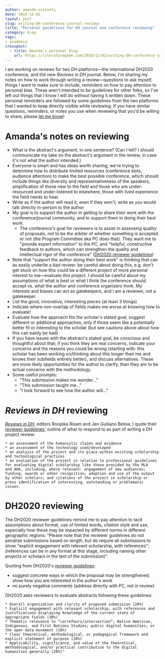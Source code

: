 ```yaml
---
author: amanda-visconti
date: 2019-12-02
layout: post
slug: writing-DH-conference-journal-reviews
title: "Personal guidelines for DH journal and conference reviewing"
category: blog
tags:
- academia
crosspost:
  - title: Amanda's personal blog  
    url: https://literaturegeek.com/2019/12/02/writing-DH-conference-journal-reviews
---
```


I am working on reviews for two DH platforms—the international DH2020 conference, and the new *Reviews in DH* journal. Below, I'm sharing my notes on how to work through writing a review—questions to ask myself, things I want to make sure to include, reminders on how to pay attention to personal bias. These aren't intended to be guidelines for other folks, so I've left out things that I know I will do without having it written down. These personal reminders are followed by some guidelines from the two platforms that I wanted to keep directly visible while reviewing. If you have similar questions, reminders, or notes you use when reviewing that you'd be willing to share, please [let me know](https://twitter.com/literature_geek)!

# Amanda's notes on reviewing
* What is the abstract's argument, in one sentence? (Can I tell? I should communicate my take on the abstract's argument in the review, in case it's not what the author intended.)
* Everyone is smart and has ideas worth sharing; we're trying to determine how to distribute limited resources (conference slots, audience attention) to make the best possible conference, which should include things like diversity and representativeness of the speakers, amplification of those new to the field and those who are under-resourced and under-listened to elsewhere, those with lived experience the field needs to hear.
* Write as if the author will read it, even if they won't; write as you would talk directly in-person to the author
* My goal is to support the author in getting to share their work with the conference/journal community, and to support them in doing their best work.
  * The conference's goal for reviewers is to assist in assessing quality of proposals, *not* to be *the* arbiter of whether something is accepted or not (the Program Committee aka PC does that). They want me to "provide expert information" to the PC, and "helpful, constructive feedback to authors, which can strengthen the quality and intellectual rigor of the conference" ([DH2020 reviewer guidelines](https://dh2020.adho.org/reviewer-guidelines/))
* Note that "support the author doing their best work" is thinking that can as easily underlie a bad review: be careful about doing this, e.g. don't get stuck on how this could be a different project of more personal interest to me—evaluate *this* project. I should be careful about my assumptions of what is best or what I think the conference should accept vs. what the author and conference organizers think. My interests and biases can act as gatekeepers, and I am a reviewer, not a gatekeeper.
* List the good, innovative, interesting pieces (at least 3 things)
* Indicate where non-overlap of fields makes me worse at knowing how to evaluate!
* Evaluate how the approach fits the scholar's stated goal; suggest different or additional approaches, only if those seem like a potentially better fit or interesting to the scholar (but see cautions above about how this can easily be bad)
* If you have issues with the abstract's stated goal, be conscious and thoughtful about that; if you think they are real concerns, indicate your concerns and the reasons you could be wrong (starting with: this scholar has been working on/thinking about this longer than me and knows their subfields entirely better), and discuss alternatives. These are more likely opportunities for the author to clarify, than they are to be actual concerns with the methodology.
* Some useful prompts:
  * "This submission makes me wonder..."
  * "This submission taught me..."
  * "I look forward to see how the author will..."

# *Reviews in DH* reviewing
[*Reviews in DH*](https://reviewsindh.pubpub.org/ ), editors Roopika Risam and Jen Guiliano
Below, I quote their [reviewer guidelines'](https://reviewsindh.pubpub.org/review-process) outline of what to respond to as part of writing a DH project review:
```
* an assessment of the humanistic claims and evidence
* an assessment of the technology used/developed
* an analysis of the project and its place within existing scholarship and technological practices
* an evaluation of the project in relation to professional guidelines for evaluating digital scholarship like those provided by the MLA
and AHA, including, where relevant: engagement of new audiences; funding, awards or other recognition; adoption and use of the output by other scholars; and citations of the project in scholarship or press identification of interesting, outstanding or problematic issues.
```

# DH2020 reviewing
The DH2020 reviewer guidelines remind me to pay attention to tacit assumptions about format, use of limited words, citation style and use, especially how these may be impacted by different norms in different geographic regions: "Please note that the reviewer guidelines do not penalize submissions based on length, but do require all submissions to show "explicit engagement with relevant scholarship, with references"; (references can be in any format at this stage, including naming other projects or scholars in the text of the submission)".

Quoting from DH2020's [reviewer guidelines](https://dh2020.adho.org/reviewer-guidelines/):
* suggest concrete ways in which the proposal may be strengthened; show how you are interested in the author's work
* no purely negative comments (address directly with PC, not in review)

DH2020 asks reviewers to evaluate abstracts following these guidelines:
```
* Overall organization and clarity of proposed submission (20%)
* Explicit engagement with relevant scholarship, with references and justifications displaying knowledge of the current state of appropriate fields (30%)
* Thematic relevance to “carrefours/intersection”; Native American, Indigenous, and First Nations Studies; public digital humanities; or the open data movement (10%)
* Clear theoretical, methodological, or pedagogical framework and explicit statement of purpose (20%)
* Applicability, significance, and value of the theoretical, methodological, and/or practical contribution to the digital humanities generally (20%)"
```
